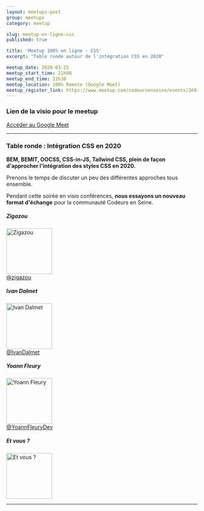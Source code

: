 ```yaml
---
layout: meetups-post
group: meetups
category: meetup

slug: meetup-en-ligne-css
published: true

title: 'Meetup 100% en ligne - CSS'
excerpt: "Table ronde autour de l'intégration CSS en 2020"

meetup_date: 2020-03-25
meetup_start_time: 21h00
meetup_end_time: 22h30
meetup_location: 100% Remote (Google Meet)
meetup_register_link: https://www.meetup.com/codeursenseine/events/269396204/
---
```


### Lien de la visio pour le meetup

<a href="https://meet.google.com/hro-msqi-jgj" class="ces-c-button">Accéder au Google Meet</a>

---

### Table ronde : Intégration CSS en 2020

**BEM, BEMIT, OOCSS, CSS-in-JS, Tailwind CSS, plein de façon d'approcher l'intégration des styles CSS en 2020.**

Prenons le temps de discuter un peu des différentes approches tous ensemble.

Pendant cette soirée en visio conférences, **nous essayons un nouveau format d'échange** pour la communauté Codeurs en Seine.

<div class="ces-l-grid">
  <div class="ces-l-grid__item is-1_2 is-1_4@xxs is-1_2@md is-1_4@lg">
    <h5>Zigazou</h5>
    <div><img src="https://pbs.twimg.com/profile_images/466834244266770432/Wc87gQBY_400x400.png" alt="Zigazou" width="120" /></div>
    <a href="https://twitter.com/zigazou">@zigazou</a>
  </div>

  <div class="ces-l-grid__item is-1_2 is-1_4@xxs is-1_2@md is-1_4@lg">
    <h5>Ivan Dalmet</h5>
    <div><img src="https://pbs.twimg.com/profile_images/741930557475573760/ur4w4dZV_400x400.jpg" alt="Ivan Dalmet" width="120" /></div>
    <a href="https://twitter.com/ivandalmet">@IvanDalmet</a>
  </div>

  <div class="ces-l-grid__item is-1_2 is-1_4@xxs is-1_2@md is-1_4@lg">
    <h5>Yoann Fleury</h5>
    <div><img src="https://pbs.twimg.com/profile_images/1204752262742118405/T4-_Qy2C_400x400.jpg" alt="Yoann Fleury" width="120" /></div>
    <a href="https://twitter.com/YoannFleuryDev">@YoannFleuryDev</a>
  </div>

  <div class="ces-l-grid__item is-1_2 is-1_4@xxs is-1_2@md is-1_4@lg">
    <h5>Et vous ?</h5>
    <div><img src="/images/meetups/speakers/CES-Vous.png" alt="Et vous ?" width="120" /></div>
  </div>
</div>

---
